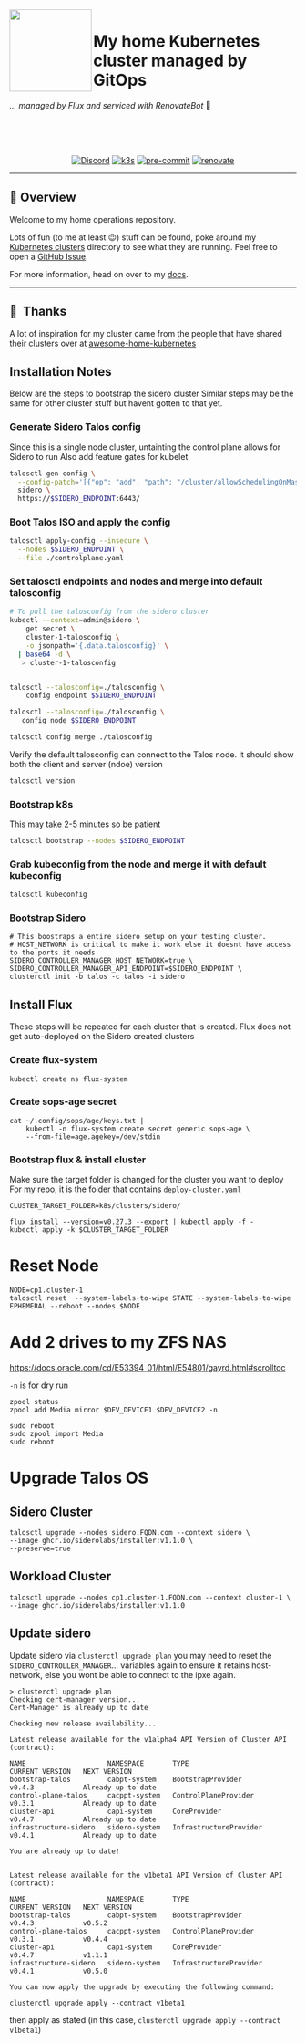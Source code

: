 <!-- markdownlint-disable MD041 -->
<img src="https://camo.githubusercontent.com/5b298bf6b0596795602bd771c5bddbb963e83e0f/68747470733a2f2f692e696d6775722e636f6d2f7031527a586a512e706e67" align="left" width="144px" height="144px"/>

# My home Kubernetes cluster managed by GitOps

_... managed by Flux and serviced with RenovateBot_ :robot:

<br/>
<br/>
<br/>

<div align="center">

[![Discord](https://img.shields.io/discord/673534664354430999?style=for-the-badge&label=discord&logo=discord&logoColor=white&color=teal)](https://discord.gg/sTMX7Vh)
[![k3s](https://img.shields.io/badge/k3s-v1.21.3-blue?style=for-the-badge&logo=kubernetes&logoColor=white)](https://k3s.io/)
[![pre-commit](https://img.shields.io/badge/pre--commit-enabled?logo=pre-commit&logoColor=white&style=for-the-badge&color=brightgreen)](https://github.com/pre-commit/pre-commit)
[![renovate](https://img.shields.io/badge/renovate-enabled?style=for-the-badge&logo=renovatebot&logoColor=white&color=brightgreen)](https://github.com/renovatebot/renovate)

</div>

---

## :wave: Overview

Welcome to my home operations repository.

Lots of fun (to me at least :wink:) stuff can be found, poke around my [Kubernetes clusters](./k8s/clusters/) directory to see what they are running. Feel free to open a [GitHub Issue](https://github.com/dcplaya/home-ops/issues/new).

For more information, head on over to my [docs](https://dcplaya.github.io/home-ops/).

---

## :handshake:&nbsp; Thanks

A lot of inspiration for my cluster came from the people that have shared their clusters over at [awesome-home-kubernetes](https://github.com/k8s-at-home/awesome-home-kubernetes)

## Installation Notes

Below are the steps to bootstrap the sidero cluster
Similar steps may be the same for other cluster stuff but havent gotten to that yet.

### Generate Sidero Talos config

Since this is a single node cluster, untainting the control plane allows for Sidero to run
Also add feature gates for kubelet

``` bash
talosctl gen config \
  --config-patch='[{"op": "add", "path": "/cluster/allowSchedulingOnMasters", "value": true},{"op": "add", "path": "/machine/kubelet/extraArgs", "value": { "feature-gates": "GracefulNodeShutdown=true,MixedProtocolLBService=true" } }]' \
  sidero \
  https://$SIDERO_ENDPOINT:6443/
```

### Boot Talos ISO and apply the config

``` bash
talosctl apply-config --insecure \
  --nodes $SIDERO_ENDPOINT \
  --file ./controlplane.yaml
```

### Set talosctl endpoints and nodes and merge into default talosconfig

``` bash
# To pull the talosconfig from the sidero cluster
kubectl --context=admin@sidero \
    get secret \
    cluster-1-talosconfig \
    -o jsonpath='{.data.talosconfig}' \
  | base64 -d \
   > cluster-1-talosconfig


talosctl --talosconfig=./talosconfig \
    config endpoint $SIDERO_ENDPOINT

talosctl --talosconfig=./talosconfig \
   config node $SIDERO_ENDPOINT

talosctl config merge ./talosconfig
```

Verify the default talosconfig can connect to the Talos node. It should show both the client and server (ndoe) version
``` bash
talosctl version
```

### Bootstrap k8s
This may take 2-5 minutes so be patient

``` bash
talosctl bootstrap --nodes $SIDERO_ENDPOINT
```

### Grab kubeconfig from the node and merge it with default kubeconfig

``` bash
talosctl kubeconfig
```

### Bootstrap Sidero

```
# This boostraps a entire sidero setup on your testing cluster.
# HOST_NETWORK is critical to make it work else it doesnt have access to the ports it needs
SIDERO_CONTROLLER_MANAGER_HOST_NETWORK=true \
SIDERO_CONTROLLER_MANAGER_API_ENDPOINT=$SIDERO_ENDPOINT \
clusterctl init -b talos -c talos -i sidero
```

## Install Flux

These steps will be repeated for each cluster that is created.
Flux does not get auto-deployed on the Sidero created clusters

### Create flux-system

```
kubectl create ns flux-system
```


### Create sops-age secret
```
cat ~/.config/sops/age/keys.txt |
    kubectl -n flux-system create secret generic sops-age \
    --from-file=age.agekey=/dev/stdin
```


### Bootstrap flux & install cluster
Make sure the target folder is changed for the cluster you want to deploy
For my repo, it is the folder that contains `deploy-cluster.yaml`
```
CLUSTER_TARGET_FOLDER=k8s/clusters/sidero/

flux install --version=v0.27.3 --export | kubectl apply -f -
kubectl apply -k $CLUSTER_TARGET_FOLDER
```

# Reset Node

```
NODE=cp1.cluster-1
talosctl reset  --system-labels-to-wipe STATE --system-labels-to-wipe EPHEMERAL --reboot --nodes $NODE 
```


# Add 2 drives to my ZFS NAS

https://docs.oracle.com/cd/E53394_01/html/E54801/gayrd.html#scrolltoc

`-n` is for dry run

```
zpool status
zpool add Media mirror $DEV_DEVICE1 $DEV_DEVICE2 -n

sudo reboot
sudo zpool import Media
sudo reboot
```

# Upgrade Talos OS

## Sidero Cluster

```
talosctl upgrade --nodes sidero.FQDN.com --context sidero \
--image ghcr.io/siderolabs/installer:v1.1.0 \
--preserve=true
```
## Workload Cluster

```
talosctl upgrade --nodes cp1.cluster-1.FQDN.com --context cluster-1 \
--image ghcr.io/siderolabs/installer:v1.1.0
```

## Update sidero

Update sidero via `clusterctl upgrade plan` 
you may need to reset the `SIDERO_CONTROLLER_MANAGER`... variables again to ensure it retains host-network, else you wont be able to connect to the ipxe again.

```
> clusterctl upgrade plan
Checking cert-manager version...
Cert-Manager is already up to date

Checking new release availability...

Latest release available for the v1alpha4 API Version of Cluster API (contract):

NAME                    NAMESPACE       TYPE                     CURRENT VERSION   NEXT VERSION
bootstrap-talos         cabpt-system    BootstrapProvider        v0.4.3            Already up to date
control-plane-talos     cacppt-system   ControlPlaneProvider     v0.3.1            Already up to date
cluster-api             capi-system     CoreProvider             v0.4.7            Already up to date
infrastructure-sidero   sidero-system   InfrastructureProvider   v0.4.1            Already up to date

You are already up to date!


Latest release available for the v1beta1 API Version of Cluster API (contract):

NAME                    NAMESPACE       TYPE                     CURRENT VERSION   NEXT VERSION
bootstrap-talos         cabpt-system    BootstrapProvider        v0.4.3            v0.5.2
control-plane-talos     cacppt-system   ControlPlaneProvider     v0.3.1            v0.4.4
cluster-api             capi-system     CoreProvider             v0.4.7            v1.1.1
infrastructure-sidero   sidero-system   InfrastructureProvider   v0.4.1            v0.5.0

You can now apply the upgrade by executing the following command:

clusterctl upgrade apply --contract v1beta1
```

then apply as stated (in this case, `clusterctl upgrade apply --contract v1beta1`)